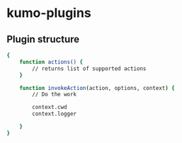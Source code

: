 # kumo-plugins

## Plugin structure

```bash
{
	function actions() {
		// returns list of supported actions
	}

	function invokeAction(action, options, context) {
		// Do the work

		context.cwd
		context.logger

	}
}
```
